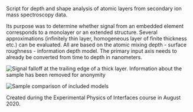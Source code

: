 Script for depth and shape analysis of atomic layers from secondary ion mass spectroscopy data.

Its purpose was to determine whether signal from an embedded element corresponds to a monolayer or an extended structure. Several approximations (infinitely thin layer, homogeneous layer of finite thickness etc.) can be evaluated. All are based on the atomic mixing depth - surface roughness - information depth model. The primary input axis needs to already be converted from time to depth in nanometers.

![Signal falloff at the trailing edge of a thick layer. Information about the sample has been removed for anonymity](https://github.com/timzuntar/numerical-utilities/blob/master/MRI_fitting_script/sample_edge_fit.png?raw=true)

![Sample comparison of included models](https://github.com/timzuntar/numerical-utilities/blob/master/MRI_fitting_script/sample_monolayer_fit.png?raw=true)

Created during the Experimental Physics of Interfaces course in August 2020.
